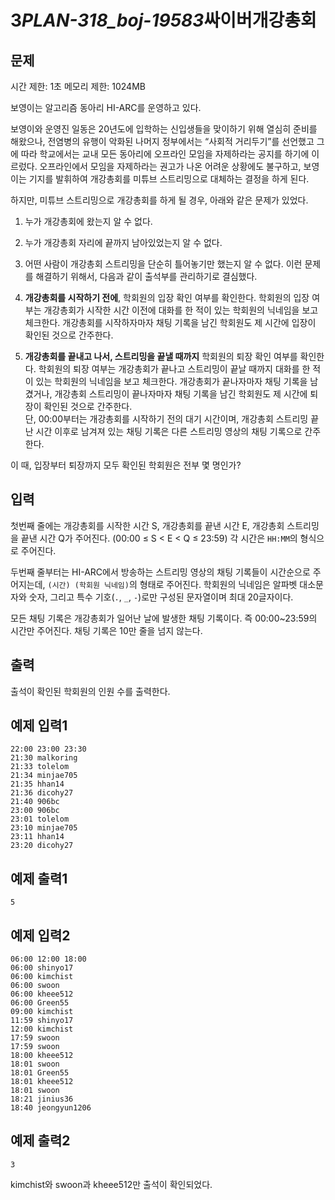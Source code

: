 # 3*PLAN-318_boj-19583*싸이버개강총회

## 문제

시간 제한: 1초
메모리 제한: 1024MB

보영이는 알고리즘 동아리 HI-ARC를 운영하고 있다.

보영이와 운영진 일동은 20년도에 입학하는 신입생들을 맞이하기 위해 열심히 준비를 해왔으나, 전염병의 유행이 악화된 나머지 정부에서는 “사회적 거리두기”를 선언했고 그에 따라 학교에서는 교내 모든 동아리에 오프라인 모임을 자제하라는 공지를 하기에 이르렀다. 오프라인에서 모임을 자제하라는 권고가 나온 어려운 상황에도 불구하고, 보영이는 기지를 발휘하여 개강총회를 미튜브 스트리밍으로 대체하는 결정을 하게 된다.

하지만, 미튜브 스트리밍으로 개강총회를 하게 될 경우, 아래와 같은 문제가 있었다.

1. 누가 개강총회에 왔는지 알 수 없다.
2. 누가 개강총회 자리에 끝까지 남아있었는지 알 수 없다.
3. 어떤 사람이 개강총회 스트리밍을 단순히 틀어놓기만 했는지 알 수 없다.
   이런 문제를 해결하기 위해서, 다음과 같이 출석부를 관리하기로 결심했다.

4. **개강총회를 시작하기 전에**, 학회원의 입장 확인 여부를 확인한다. 학회원의 입장 여부는 개강총회가 시작한 시간 이전에 대화를 한 적이 있는 학회원의 닉네임을 보고 체크한다. 개강총회를 시작하자마자 채팅 기록을 남긴 학회원도 제 시간에 입장이 확인된 것으로 간주한다.
5. **개강총회를 끝내고 나서, 스트리밍을 끝낼 때까지** 학회원의 퇴장 확인 여부를 확인한다. 학회원의 퇴장 여부는 개강총회가 끝나고 스트리밍이 끝날 때까지 대화를 한 적이 있는 학회원의 닉네임을 보고 체크한다. 개강총회가 끝나자마자 채팅 기록을 남겼거나, 개강총회 스트리밍이 끝나자마자 채팅 기록을 남긴 학회원도 제 시간에 퇴장이 확인된 것으로 간주한다.  
   단, 00:00부터는 개강총회를 시작하기 전의 대기 시간이며, 개강총회 스트리밍 끝난 시간 이후로 남겨져 있는 채팅 기록은 다른 스트리밍 영상의 채팅 기록으로 간주한다.

이 때, 입장부터 퇴장까지 모두 확인된 학회원은 전부 몇 명인가?

## 입력

첫번째 줄에는 개강총회를 시작한 시간 S, 개강총회를 끝낸 시간 E, 개강총회 스트리밍을 끝낸 시간 Q가 주어진다. (00:00 ≤ S < E < Q ≤ 23:59)
각 시간은 `HH:MM`의 형식으로 주어진다.

두번째 줄부터는 HI-ARC에서 방송하는 스트리밍 영상의 채팅 기록들이 시간순으로 주어지는데, `(시간) (학회원 닉네임)`의 형태로 주어진다. 학회원의 닉네임은 알파벳 대소문자와 숫자, 그리고 특수 기호(`.`, `_`, `-`)로만 구성된 문자열이며 최대 20글자이다.

모든 채팅 기록은 개강총회가 일어난 날에 발생한 채팅 기록이다. 즉 00:00~23:59의 시간만 주어진다. 채팅 기록은 10만 줄을 넘지 않는다.

## 출력

출석이 확인된 학회원의 인원 수를 출력한다.

## 예제 입력1

```
22:00 23:00 23:30
21:30 malkoring
21:33 tolelom
21:34 minjae705
21:35 hhan14
21:36 dicohy27
21:40 906bc
23:00 906bc
23:01 tolelom
23:10 minjae705
23:11 hhan14
23:20 dicohy27
```

## 예제 출력1

```
5
```

## 예제 입력2

```
06:00 12:00 18:00
06:00 shinyo17
06:00 kimchist
06:00 swoon
06:00 kheee512
06:00 Green55
09:00 kimchist
11:59 shinyo17
12:00 kimchist
17:59 swoon
17:59 swoon
18:00 kheee512
18:01 swoon
18:01 Green55
18:01 kheee512
18:01 swoon
18:21 jinius36
18:40 jeongyun1206
```

## 예제 출력2

```
3
```

kimchist와 swoon과 kheee512만 출석이 확인되었다.
